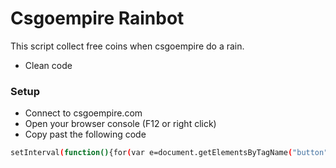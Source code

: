 # Csgoempire Rainbot

This script collect free coins when csgoempire do a rain.

  - Clean code

### Setup
- Connect to csgoempire.com
- Open your browser console (F12 or right click)
- Copy past the following code
```sh
setInterval(function(){for(var e=document.getElementsByTagName("button"),n=0;n<e.length;n++)-1<e[n].innerText.indexOf("Claim FREE Coins")&&(e[n].click(),console.log("Coins claimed"))},1e4),console.log("[RAINBOT] - Script started");
```
